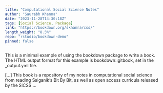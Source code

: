 ```yaml
---
title: "Computational Social Science Notes"
author: "Saurabh Khanna"
date: "2023-11-28T14:30:18Z"
tags: [Social Science, Package]
link: "https://bookdown.org/skhanna/css/"
length_weight: "8.5%"
repo: "rstudio/bookdown-demo"
pinned: false
---
```


<p>This is a minimal example of using the bookdown package to write a book.
The HTML output format for this example is bookdown::gitbook,
set in the _output.yml file.</p> [...] This book is a repository of my notes in computational social science from reading Salganik’s Bit By Bit, as well as open access curricula released by the SICSS ...
